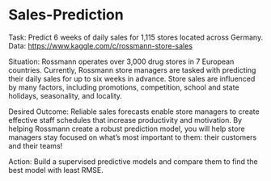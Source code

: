 # Sales-Prediction

Task: Predict 6 weeks of daily sales for 1,115 stores located across Germany.
Data: https://www.kaggle.com/c/rossmann-store-sales

Situation: Rossmann operates over 3,000 drug stores in 7 European countries. Currently, Rossmann store managers are tasked with predicting their daily sales for up to six weeks in advance. Store sales are influenced by many factors, including promotions, competition, school and state holidays, seasonality, and locality.

Desired Outcome: Reliable sales forecasts enable store managers to create effective staff schedules that increase productivity and motivation. By helping Rossmann create a robust prediction model, you will help store managers stay focused on what’s most important to them: their customers and their teams!

Action: Build a supervised predictive models and compare them to find the best model with least RMSE.
